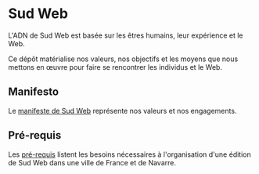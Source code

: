 # Sud Web

L'ADN de Sud Web est basée sur les êtres humains, leur expérience et le Web.  

Ce dépôt matérialise nos valeurs, nos objectifs et les moyens que nous mettons
en œuvre pour faire se rencontrer les individus et le Web.

## Manifesto

Le [manifeste de Sud Web](MANIFESTO.md) représente nos valeurs et nos engagements.

## Pré-requis

Les [pré-requis](PREREQUISITES.md) listent les besoins nécessaires à l'organisation
d'une édition de Sud Web dans une ville de France et de Navarre.
